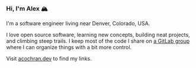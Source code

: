 ### Hi, I'm Alex 🏔️

I'm a software engineer living near Denver, Colorado, USA.

I love open source software, learning new concepts, building neat projects, and climbing steep trails. I keep most of the code I share on
[a GitLab group](https://gitlab.com/alexlab-cloud) where I can organize things with a bit more control.

Visit [acochran.dev](https://acochran.dev) to find my links.
